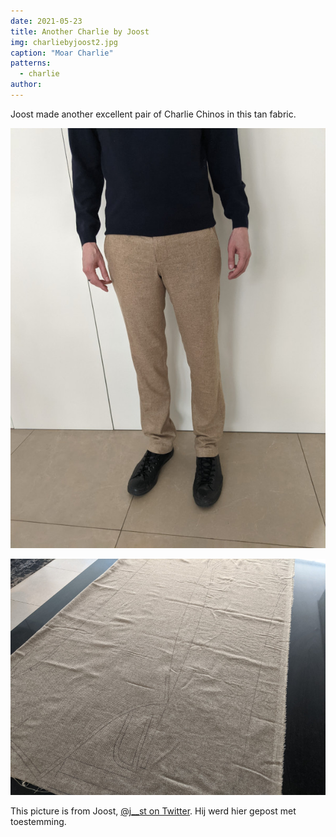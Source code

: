 ```yaml
---
date: 2021-05-23
title: Another Charlie by Joost
img: charliebyjoost2.jpg
caption: "Moar Charlie"
patterns:
  - charlie
author:
---
```


Joost made another excellent pair of Charlie Chinos in this tan fabric.

![Een andere kant](charliebyjoost3.jpg)

![A look at the fabric](charliebyjoost4.jpg)

<Note>

This picture is from Joost, [@j__st on Twitter](https://twitter.com/j__st). Hij werd hier gepost met toestemming.

</Note>
